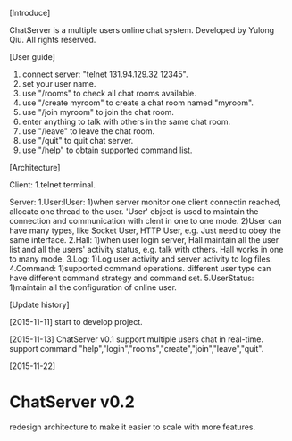 [Introduce]

ChatServer is a multiple users online chat system.
Developed by Yulong Qiu.
All rights reserved.

[User guide]

1. connect server: "telnet 131.94.129.32 12345".
2. set your user name.
3. use "/rooms" to check all chat rooms available.
4. use "/create myroom" to create a chat room named "myroom".
5. use "/join myroom" to join the chat room.
6. enter anything to talk with others in the same chat room.
7. use "/leave" to leave the chat room.
8. use "/quit" to quit chat server.
9. use "/help" to obtain supported command list.

[Architecture]

Client:
1.telnet terminal.

Server:
1.User:IUser:
  1)when server monitor one client connectin reached, allocate one thread to the user. 'User' object is used to maintain the connection and communication with clent in one to one mode.
  2)User can have many types, like Socket User, HTTP User, e.g. Just need to obey the same interface.
2.Hall:
  1)when user login server, Hall maintain all the user list and all the users' activity status, e.g. talk with others. Hall works in one to many mode.
3.Log:
  1)Log user activity and server activity to log files.
4.Command:
  1)supported command operations. different user type can have different command strategy and command set.
5.UserStatus:
  1)maintain all the configuration of online user.

[Update history]

[2015-11-11]
start to develop project.

[2015-11-13]
ChatServer v0.1
support multiple users chat in real-time.
support command "help","login","rooms","create","join","leave","quit".

[2015-11-22]
# ChatServer v0.2
redesign architecture to make it easier to scale with more features.
